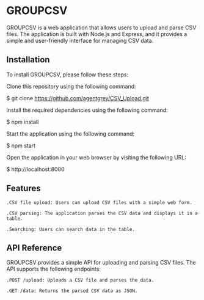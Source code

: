 # GROUPCSV

GROUPCSV is a web application that allows users to upload and parse CSV files. The application is built with Node.js and Express, and it provides a simple and user-friendly interface for managing CSV data.

## Installation

To install GROUPCSV, please follow these steps:

Clone this repository using the following command:

$ git clone https://github.com/agentgrey/CSV_Upload.git

Install the required dependencies using the following command:

$ npm install

Start the application using the following command:

$ npm start

Open the application in your web browser by visiting the following URL:

$ http://localhost:8000

## Features

    .CSV file upload: Users can upload CSV files with a simple web form.

    .CSV parsing: The application parses the CSV data and displays it in a table.

    .Searching: Users can search data in the table.

## API Reference

GROUPCSV provides a simple API for uploading and parsing CSV files.
The API supports the following endpoints:

    .POST /upload: Uploads a CSV file and parses the data.

    .GET /data: Returns the parsed CSV data as JSON.
